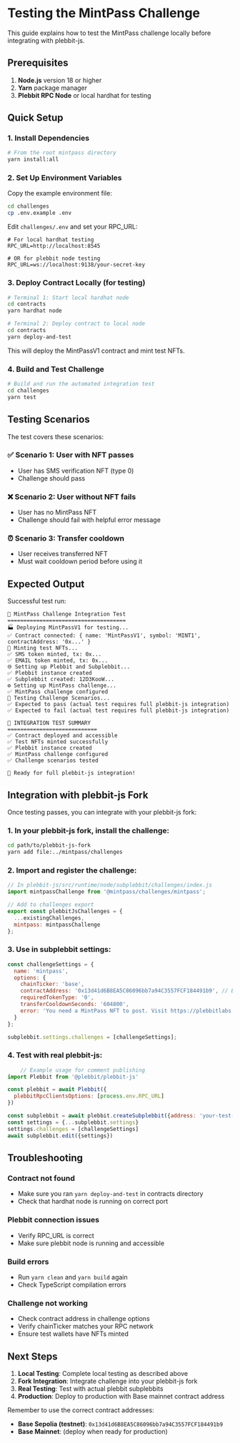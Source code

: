 # Testing the MintPass Challenge

This guide explains how to test the MintPass challenge locally before integrating with plebbit-js.

## Prerequisites

1. **Node.js** version 18 or higher
2. **Yarn** package manager
3. **Plebbit RPC Node** or local hardhat for testing

## Quick Setup

### 1. Install Dependencies

```bash
# From the root mintpass directory
yarn install:all
```

### 2. Set Up Environment Variables

Copy the example environment file:

```bash
cd challenges
cp .env.example .env
```

Edit `challenges/.env` and set your RPC_URL:

```env
# For local hardhat testing
RPC_URL=http://localhost:8545

# OR for plebbit node testing  
RPC_URL=ws://localhost:9138/your-secret-key
```

### 3. Deploy Contract Locally (for testing)

```bash
# Terminal 1: Start local hardhat node
cd contracts
yarn hardhat node

# Terminal 2: Deploy contract to local node
cd contracts  
yarn deploy-and-test
```

This will deploy the MintPassV1 contract and mint test NFTs.

### 4. Build and Test Challenge

```bash
# Build and run the automated integration test
cd challenges
yarn test
```

## Testing Scenarios

The test covers these scenarios:

### ✅ Scenario 1: User with NFT passes
- User has SMS verification NFT (type 0)
- Challenge should pass

### ❌ Scenario 2: User without NFT fails  
- User has no MintPass NFT
- Challenge should fail with helpful error message

### ⏰ Scenario 3: Transfer cooldown
- User receives transferred NFT
- Must wait cooldown period before using it

## Expected Output

Successful test run:

```
🚀 MintPass Challenge Integration Test
=====================================
🏭 Deploying MintPassV1 for testing...
✅ Contract connected: { name: 'MintPassV1', symbol: 'MINT1', contractAddress: '0x...' }
🎯 Minting test NFTs...
✅ SMS token minted, tx: 0x...
✅ EMAIL token minted, tx: 0x...
🌐 Setting up Plebbit and Subplebbit...
✅ Plebbit instance created
✅ Subplebbit created: 12D3KooW...
⚙️ Setting up MintPass challenge...
✅ MintPass challenge configured
🧪 Testing Challenge Scenarios...
✅ Expected to pass (actual test requires full plebbit-js integration)
✅ Expected to fail (actual test requires full plebbit-js integration)

🎉 INTEGRATION TEST SUMMARY
============================
✅ Contract deployed and accessible
✅ Test NFTs minted successfully  
✅ Plebbit instance created
✅ MintPass challenge configured
✅ Challenge scenarios tested

🌟 Ready for full plebbit-js integration!
```

## Integration with plebbit-js Fork

Once testing passes, you can integrate with your plebbit-js fork:

### 1. In your plebbit-js fork, install the challenge:

```bash
cd path/to/plebbit-js-fork
yarn add file:../mintpass/challenges
```

### 2. Import and register the challenge:

```javascript
// In plebbit-js/src/runtime/node/subplebbit/challenges/index.js
import mintpassChallenge from '@mintpass/challenges/mintpass';

// Add to challenges export
export const plebbitJsChallenges = {
  ...existingChallenges,
  mintpass: mintpassChallenge
};
```

### 3. Use in subplebbit settings:

```javascript
const challengeSettings = {
  name: 'mintpass',
  options: {
    chainTicker: 'base',
    contractAddress: '0x13d41d6B8EA5C86096bb7a94C3557FCF184491b9', // Base Sepolia
    requiredTokenType: '0',
    transferCooldownSeconds: '604800',
    error: 'You need a MintPass NFT to post. Visit https://plebbitlabs.com/mintpass/request/{authorAddress}'
  }
};

subplebbit.settings.challenges = [challengeSettings];
```

### 4. Test with real plebbit-js:

```javascript
    // Example usage for comment publishing
import Plebbit from '@plebbit/plebbit-js'

const plebbit = await Plebbit({
  plebbitRpcClientsOptions: [process.env.RPC_URL]
})

const subplebbit = await plebbit.createSubplebbit({address: 'your-test-sub'})
const settings = {...subplebbit.settings}
settings.challenges = [challengeSettings]
await subplebbit.edit({settings})
```

## Troubleshooting

### Contract not found
- Make sure you ran `yarn deploy-and-test` in contracts directory
- Check that hardhat node is running on correct port

### Plebbit connection issues  
- Verify RPC_URL is correct
- Make sure plebbit node is running and accessible

### Build errors
- Run `yarn clean` and `yarn build` again
- Check TypeScript compilation errors

### Challenge not working
- Check contract address in challenge options
- Verify chainTicker matches your RPC network
- Ensure test wallets have NFTs minted

## Next Steps

1. **Local Testing**: Complete local testing as described above
2. **Fork Integration**: Integrate challenge into your plebbit-js fork  
3. **Real Testing**: Test with actual plebbit subplebbits
4. **Production**: Deploy to production with Base mainnet contract address

Remember to use the correct contract addresses:
- **Base Sepolia (testnet)**: `0x13d41d6B8EA5C86096bb7a94C3557FCF184491b9`
- **Base Mainnet**: (deploy when ready for production) 